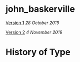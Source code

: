 # john_baskerville

[Version 1](https:/mclmatthew.github.io/john_baskerville/baskerville1.html)
*28 October 2019*

[Version 2](https://mclmatthew.github.io/john_baskerville/baskerville2.html)
*4 November 2019*

# History of Type
